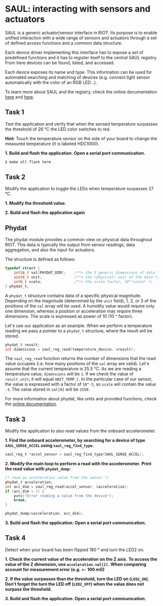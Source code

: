 # SAUL: interacting with sensors and actuators

SAUL is a generic actuator/sensor interface in RIOT. Its purpose is to enable
unified interaction with a wide range of sensors and actuators through a set of
defined access functions and a common data structure.

Each device driver implementing this interface has to expose a set of predefined
functions and it has to register itself to the central SAUL registry. From here
devices can be found, listed, and accessed.

Each device exposes its name and type. This information can be used for
automated searching and matching of devices (e.g. connect light sensor
automatically with the color of an RGB LED...).

To learn more about SAUL and the registry, check the online documentation
[here](https://doc.riot-os.org/group__drivers__saul.html) and
[here](https://doc.riot-os.org/group__sys__saul__reg.html).

## Task 1

Test the application and verify that when the sensed temperature surpasses the
threshold of 26 °C the LED color switches to red.

**Hint**: Touch the temperature sensor on the side of your board
to change the measured temperature (it is labeled HDC1000).

**1. Build and flash the application. Open a serial port communication.**
```sh
$ make all flash term
```

## Task 2

Modify the application to toggle the LEDs when temperature surpasses 27 °C.

**1. Modify the threshold value.**

**2. Build and flash the application again**

## Phydat

The phydat module provides a common view on physical data throughout RIOT.
This data is typically the output from sensor readings, data aggregation, and
also the input for actuators.

The structure is defined as follows:
```C
typedef struct {
    int16_t val[PHYDAT_DIM];    /**< the 3 generic dimensions of data */
    uint8_t unit;               /**< the (physical) unit of the data */
    int8_t scale;               /**< the scale factor, 10^*scale* */
} phydat_t;
```

A `phydat_t` structure contains data of a specific physical magnitude.
Depending on the magnitude (determined by the `unit` field), 1, 2, or 3 of the
positions of the `val` array will be used. A humidity value would require only
one dimension, whereas a position or acceleration may require three dimensions.
The scale is expressed as power of 10 (10 ^ factor).

Let's use our application as an example. When we perform a temperature reading
we pass a pointer to a `phydat_t` structure, where the result will be stored.
```C
phydat_t result;
int dimensions = saul_reg_read(temperature_device, &result);
```

The `saul_reg_read` function returns the number of dimensions that the read
value occupies (i.e. how many positions of the `val` array are valid). Let's
assume that the current temperature is 25.5 °C. As we are reading a temperature
value, `dimensions` will be `1`. If we check the value of `result.unit`, it will
equal `UNIT_TEMP_C`. In the particular case of our sensor, the value is
expressed with a factor of `10^-3`, so `scale` will contain the value `-3`. The
value stored in `val[0]` will be `2550`.

For more information about phydat, like units and provided functions, check the
[online documentation](https://doc.riot-os.org/group__sys__phydat.html).

## Task 3

Modify the application to also read values from the onboard accelerometer.

**1. Find the onboard accelerometer, by searching for a device of type `SAUL_SENSE_ACCEL` using `saul_reg_find_type`.**
```C
saul_reg_t *accel_sensor = saul_reg_find_type(SAUL_SENSE_ACCEL);
```

**2. Modify the main loop to perform a read with the accelerometer.**
**Print the read value with `phydat_dump`:**
```C
/* read an acceleration value from the sensor */
phydat_t acceleration;
int acc_dim = saul_reg_read(accel_sensor, &acceleration);
if (acc_dim < 1) {
    puts("Error reading a value from the device");
    break;
}

phydat_dump(&acceleration, acc_dim);
```

**3. Build and flash the application. Open a serial port communication.**

## Task 4

Detect when your board has been flipped 180 ° and turn the LED2 on.

**1. Check the current value of the acceleration on the Z axis.**
**To access the value of the Z dimension, use `acceleration.val[2]`.**
**When comparing account for measurement error (e.g. +- 100 mG)**

**2. If the value surpasses than the threshold, turn the LED on (`LED2_ON`).**
**Don't forget the turn the LED off (`LED2_OFF`) when the value does not surpass the threshold.**

**3. Build and flash the application. Open a serial port communication.**
